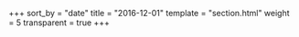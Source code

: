 +++
sort_by = "date"
title = "2016-12-01"
template = "section.html"
weight = 5
transparent = true
+++